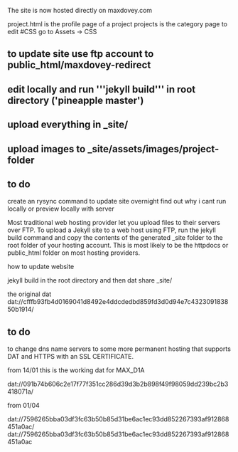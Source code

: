 The site is now hosted directly on maxdovey.com

project.html is the profile page of a project 
projects is the category page 
to edit #CSS go to Assets -> CSS 

## to update site use ftp account to public_html/maxdovey-redirect
## edit locally and run '''jekyll build''' in root directory ('pineapple master')
## upload everything in _site/
## upload images to _site/assets/images/project-folder

## to do 
create an rysync command to update site overnight 
find out why i cant run locally or preview locally with server 

Most traditional web hosting provider let you upload files to their servers over FTP. To upload a Jekyll site to a web host using FTP, run the jekyll build command and copy the contents of the generated _site folder to the root folder of your hosting account. This is most likely to be the httpdocs or public_html folder on most hosting providers.

how to update website

jekyll build in the root directory
and then dat share _site/

the original dat
dat://cfffb93fb4d0169041d8492e4ddcdedbd859fd3d0d94e7c432309183850b1914/
## to do

to change dns name servers to some more permanent hosting that supports DAT and HTTPS with an SSL CERTIFICATE.


from 14/01 this is the working dat for MAX_D1A

dat://091b74b606c2e17f77f351cc286d39d3b2b898f49f98059dd239bc2b3418071a/



from 01/04

dat://7596265bba03df3fc63b50b85d31be6ac1ec93dd852267393af912868451a0ac/
dat://7596265bba03df3fc63b50b85d31be6ac1ec93dd852267393af912868451a0ac
